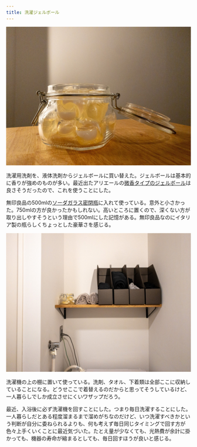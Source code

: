 ```yaml
---
title: 洗濯ジェルボール
---
```


![](/images/2020-10-16-sentaku-gelball-bottle.jpg)

洗濯用洗剤を、液体洗剤からジェルボールに買い替えた。ジェルボールは基本的に香りが強めのものが多い。最近出たアリエールの[微香タイプのジェルボール](https://www.amazon.co.jp/dp/B08CH9F47P/?tag=r7kamura07-22)は良さそうだったので、これを使うことにした。

無印良品の500mlの[ソーダガラス密閉瓶](https://www.muji.com/jp/ja/store/cmdty/detail/4547315759514)に入れて使っている。意外と小さかった。750mlの方が良かったかもしれない。高いところに置くので、深くない方が取り出しやすそうという理由で500mlにした記憶がある。無印良品なのにイタリア製の瓶らしくちょっとした豪華さを感じる。

![](/images/2020-10-16-sentaku-gelball-shelf.jpg)

洗濯機の上の棚に置いて使っている。洗剤、タオル、下着類は全部ここに収納していることになる。どうせここで着替えるのだからと思ってそうしているけど、一人暮らしでしか成立させにくいワザップだろう。

最近、入浴後に必ず洗濯機を回すことにした。つまり毎日洗濯することにした。一人暮らしだとある程度溜まるまで溜めがちなのだけど、いつ洗濯すべきかという判断が自分に委ねられるよりも、何も考えず毎日同じタイミングで回す方が色々上手くいくことに最近気づいた。たとえ量が少なくても、光熱費が余計に掛かっても、機器の寿命が縮まるとしても、毎日回すほうが良いと感じる。
